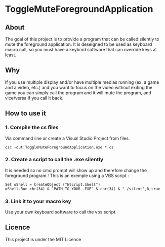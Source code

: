 # ToggleMuteForegroundApplication

## About

The goal of this project is to provide a program that can be called silently to mute the foreground application.
It is deseigned to be used as keyboard macro call, so you must have a keybord software that can override keys at least.

## Why

If you use multiple display and/or have multiple medias running (ex: a game and a video, etc.) and you want to focus on the video without exiting the game you can simply call the program and it will mute the program, and vice/versa if you call it back.

## How to use it

### 1. Compile the cs files

Via command line or create a Visual Studio Project from files.

```shell
csc -out:ToggleMuteForegroundApplication.exe *.cs
```

### 2. Create a script to call the .exe silently

It is needed so no cmd prompt will show up and therefore change the foreground program !
This is an exemple using a VBS script :

```VBS
Set oShell = CreateObject ("Wscript.Shell")
oShell.Run chr(34) & "PATH_TO_YOUR_.EXE" & chr(34) & " /silent",0,true
```

### 3. Link it to your macro key

Use your own keyboard software to call the vbs script.

## Licence

This project is under the MIT Licence